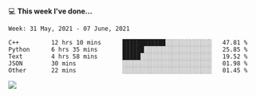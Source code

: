 💻 **This week I've done...**

<!--START_SECTION:waka-->
```text
Week: 31 May, 2021 - 07 June, 2021

C++         12 hrs 10 mins      ████████████░░░░░░░░░░░░░   47.81 % 
Python      6 hrs 35 mins       ██████░░░░░░░░░░░░░░░░░░░   25.85 % 
Text        4 hrs 58 mins       █████░░░░░░░░░░░░░░░░░░░░   19.52 % 
JSON        30 mins             ░░░░░░░░░░░░░░░░░░░░░░░░░   01.98 % 
Other       22 mins             ░░░░░░░░░░░░░░░░░░░░░░░░░   01.45 %
```
<!--END_SECTION:waka-->

![](https://hits.seeyoufarm.com/api/count/incr/badge.svg?url=https%3A%2F%2Fgithub.com%2Fkuanhungchen&count_bg=%2379C83D&title_bg=%23555555&icon=github.svg&icon_color=%23E7E7E7&title=hits&edge_flat=false)
